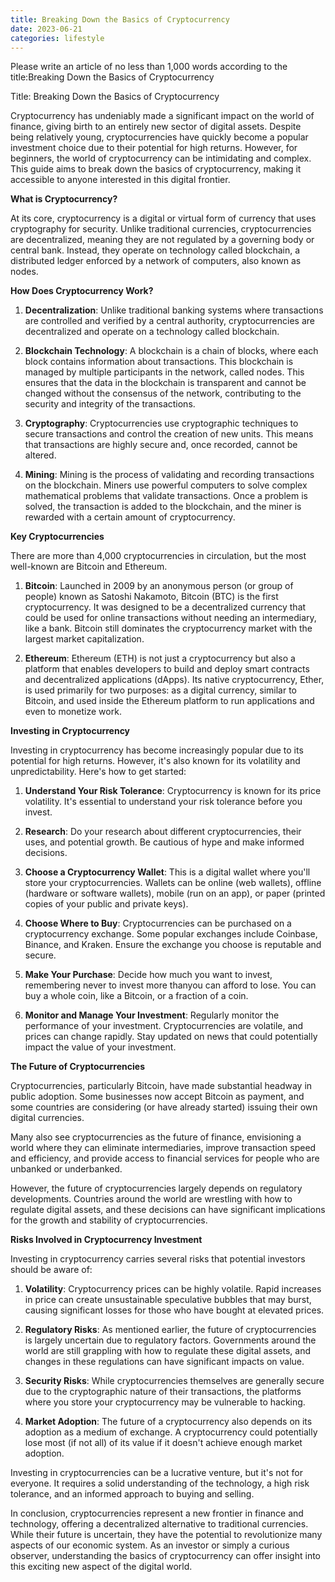 ```yaml
---
title: Breaking Down the Basics of Cryptocurrency
date: 2023-06-21
categories: lifestyle
---
```


Please write an article of no less than 1,000 words according to the title:Breaking Down the Basics of Cryptocurrency

Title: Breaking Down the Basics of Cryptocurrency

Cryptocurrency has undeniably made a significant impact on the world of finance, giving birth to an entirely new sector of digital assets. Despite being relatively young, cryptocurrencies have quickly become a popular investment choice due to their potential for high returns. However, for beginners, the world of cryptocurrency can be intimidating and complex. This guide aims to break down the basics of cryptocurrency, making it accessible to anyone interested in this digital frontier.

**What is Cryptocurrency?**

At its core, cryptocurrency is a digital or virtual form of currency that uses cryptography for security. Unlike traditional currencies, cryptocurrencies are decentralized, meaning they are not regulated by a governing body or central bank. Instead, they operate on technology called blockchain, a distributed ledger enforced by a network of computers, also known as nodes.

**How Does Cryptocurrency Work?**

1. **Decentralization**: Unlike traditional banking systems where transactions are controlled and verified by a central authority, cryptocurrencies are decentralized and operate on a technology called blockchain.

2. **Blockchain Technology**: A blockchain is a chain of blocks, where each block contains information about transactions. This blockchain is managed by multiple participants in the network, called nodes. This ensures that the data in the blockchain is transparent and cannot be changed without the consensus of the network, contributing to the security and integrity of the transactions.

3. **Cryptography**: Cryptocurrencies use cryptographic techniques to secure transactions and control the creation of new units. This means that transactions are highly secure and, once recorded, cannot be altered.

4. **Mining**: Mining is the process of validating and recording transactions on the blockchain. Miners use powerful computers to solve complex mathematical problems that validate transactions. Once a problem is solved, the transaction is added to the blockchain, and the miner is rewarded with a certain amount of cryptocurrency.

**Key Cryptocurrencies**

There are more than 4,000 cryptocurrencies in circulation, but the most well-known are Bitcoin and Ethereum.

1. **Bitcoin**: Launched in 2009 by an anonymous person (or group of people) known as Satoshi Nakamoto, Bitcoin (BTC) is the first cryptocurrency. It was designed to be a decentralized currency that could be used for online transactions without needing an intermediary, like a bank. Bitcoin still dominates the cryptocurrency market with the largest market capitalization.

2. **Ethereum**: Ethereum (ETH) is not just a cryptocurrency but also a platform that enables developers to build and deploy smart contracts and decentralized applications (dApps). Its native cryptocurrency, Ether, is used primarily for two purposes: as a digital currency, similar to Bitcoin, and used inside the Ethereum platform to run applications and even to monetize work.

**Investing in Cryptocurrency**

Investing in cryptocurrency has become increasingly popular due to its potential for high returns. However, it's also known for its volatility and unpredictability. Here's how to get started:

1. **Understand Your Risk Tolerance**: Cryptocurrency is known for its price volatility. It's essential to understand your risk tolerance before you invest.

2. **Research**: Do your research about different cryptocurrencies, their uses, and potential growth. Be cautious of hype and make informed decisions.

3. **Choose a Cryptocurrency Wallet**: This is a digital wallet where you'll store your cryptocurrencies. Wallets can be online (web wallets), offline (hardware or software wallets), mobile (run on an app), or paper (printed copies of your public and private keys).

4. **Choose Where to Buy**: Cryptocurrencies can be purchased on a cryptocurrency exchange. Some popular exchanges include Coinbase, Binance, and Kraken. Ensure the exchange you choose is reputable and secure.

5. **Make Your Purchase**: Decide how much you want to invest, remembering never to invest more thanyou can afford to lose. You can buy a whole coin, like a Bitcoin, or a fraction of a coin.

6. **Monitor and Manage Your Investment**: Regularly monitor the performance of your investment. Cryptocurrencies are volatile, and prices can change rapidly. Stay updated on news that could potentially impact the value of your investment.

**The Future of Cryptocurrencies**

Cryptocurrencies, particularly Bitcoin, have made substantial headway in public adoption. Some businesses now accept Bitcoin as payment, and some countries are considering (or have already started) issuing their own digital currencies.

Many also see cryptocurrencies as the future of finance, envisioning a world where they can eliminate intermediaries, improve transaction speed and efficiency, and provide access to financial services for people who are unbanked or underbanked.

However, the future of cryptocurrencies largely depends on regulatory developments. Countries around the world are wrestling with how to regulate digital assets, and these decisions can have significant implications for the growth and stability of cryptocurrencies.

**Risks Involved in Cryptocurrency Investment**

Investing in cryptocurrency carries several risks that potential investors should be aware of:

1. **Volatility**: Cryptocurrency prices can be highly volatile. Rapid increases in price can create unsustainable speculative bubbles that may burst, causing significant losses for those who have bought at elevated prices.

2. **Regulatory Risks**: As mentioned earlier, the future of cryptocurrencies is largely uncertain due to regulatory factors. Governments around the world are still grappling with how to regulate these digital assets, and changes in these regulations can have significant impacts on value.

3. **Security Risks**: While cryptocurrencies themselves are generally secure due to the cryptographic nature of their transactions, the platforms where you store your cryptocurrency may be vulnerable to hacking.

4. **Market Adoption**: The future of a cryptocurrency also depends on its adoption as a medium of exchange. A cryptocurrency could potentially lose most (if not all) of its value if it doesn't achieve enough market adoption.

Investing in cryptocurrencies can be a lucrative venture, but it's not for everyone. It requires a solid understanding of the technology, a high risk tolerance, and an informed approach to buying and selling.

In conclusion, cryptocurrencies represent a new frontier in finance and technology, offering a decentralized alternative to traditional currencies. While their future is uncertain, they have the potential to revolutionize many aspects of our economic system. As an investor or simply a curious observer, understanding the basics of cryptocurrency can offer insight into this exciting new aspect of the digital world.